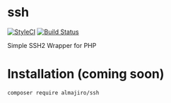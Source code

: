 # ssh
[![StyleCI](https://github.styleci.io/repos/279272949/shield?branch=master)](https://github.styleci.io/repos/279272949?branch=master)
[![Build Status](https://travis-ci.org/almajiro/ssh.svg?branch=master)](https://travis-ci.org/almajiro/ssh)

Simple SSH2 Wrapper for PHP

# Installation (coming soon)
```
composer require almajiro/ssh
```
